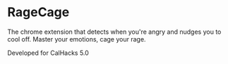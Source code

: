 # RageCage

The chrome extension that detects when you're angry and nudges you to cool off. 
Master your emotions, cage your rage.

Developed for CalHacks 5.0
